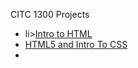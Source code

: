 CITC 1300 Projects

<ul>
<li>li><a href="intro_to_html/index.html" target="_blank">Intro to HTML</a></li>
<li><a href="HTML5_intro_to_css/index.html" target="_blank">HTML5 and Intro To CSS</a><li>
</ul>